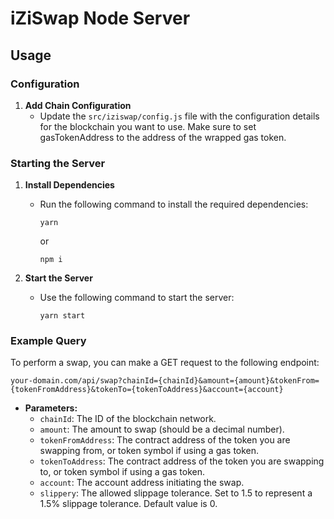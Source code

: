 # iZiSwap Node Server

## Usage

### Configuration

1. **Add Chain Configuration**
   - Update the `src/iziswap/config.js` file with the configuration details for the blockchain you want to use. Make sure to set gasTokenAddress to the address of the wrapped gas token.

### Starting the Server

1. **Install Dependencies**
   - Run the following command to install the required dependencies:
     ```
     yarn
     ```
     or
     ```
     npm i
     ```
   
2. **Start the Server**
   - Use the following command to start the server:
     ```
     yarn start
     ```

### Example Query

To perform a swap, you can make a GET request to the following endpoint:

```
your-domain.com/api/swap?chainId={chainId}&amount={amount}&tokenFrom={tokenFromAddress}&tokenTo={tokenToAddress}&account={account}
```

- **Parameters:**
  - `chainId`: The ID of the blockchain network.
  - `amount`: The amount to swap (should be a decimal number).
  - `tokenFromAddress`: The contract address of the token you are swapping from, or token symbol if using a gas token.
  - `tokenToAddress`: The contract address of the token you are swapping to, or token symbol if using a gas token.
  - `account`: The account address initiating the swap.
  - `slippery`: The allowed slippage tolerance. Set to 1.5 to represent a 1.5% slippage tolerance. Default value is 0.

